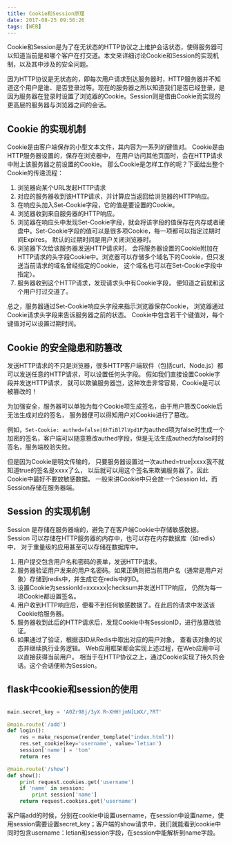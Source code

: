 ```yaml
---
title: Cookie和Session原理
date: 2017-08-25 09:56:26
tags: [WEB]
---
```


Cookie和Session是为了在无状态的HTTP协议之上维护会话状态，使得服务器可以知道当前是和哪个客户在打交道。本文来详细讨论Cookie和Session的实现机制，以及其中涉及的安全问题。

<!-- more -->

因为HTTP协议是无状态的，即每次用户请求到达服务器时，HTTP服务器并不知道这个用户是谁、是否登录过等。现在的服务器之所以知道我们是否已经登录，是因为服务器在登录时设置了浏览器的Cookie。Session则是借由Cookie而实现的更高层的服务器与浏览器之间的会话。

## Cookie 的实现机制

Cookie是由客户端保存的小型文本文件，其内容为一系列的键值对。 Cookie是由HTTP服务器设置的，保存在浏览器中， 在用户访问其他页面时，会在HTTP请求中附上该服务器之前设置的Cookie。 那么Cookie是怎样工作的呢？下面给出整个Cookie的传递流程：

1. 浏览器向某个URL发起HTTP请求
2. 对应的服务器收到该HTTP请求，并计算应当返回给浏览器的HTTP响应。
3. 在响应头加入Set-Cookie字段，它的值是要设置的Cookie。
4. 浏览器收到来自服务器的HTTP响应。
5. 浏览器在响应头中发现Set-Cookie字段，就会将该字段的值保存在内存或者硬盘中。Set-Cookie字段的值可以是很多项Cookie，每一项都可以指定过期时间Expires。 默认的过期时间是用户关闭浏览器时。
6. 浏览器下次给该服务器发送HTTP请求时， 会将服务器设置的Cookie附加在HTTP请求的头字段Cookie中。浏览器可以存储多个域名下的Cookie，但只发送当前请求的域名曾经指定的Cookie， 这个域名也可以在Set-Cookie字段中指定）。
7. 服务器收到这个HTTP请求，发现请求头中有Cookie字段， 便知道之前就和这个用户打过交道了。

总之，服务器通过Set-Cookie响应头字段来指示浏览器保存Cookie， 浏览器通过Cookie请求头字段来告诉服务器之前的状态。 Cookie中包含若干个键值对，每个键值对可以设置过期时间。

## Cookie 的安全隐患和防篡改

发送HTTP请求的不只是浏览器，很多HTTP客户端软件（包括curl、Node.js）都可以发送任意的HTTP请求，可以设置任何头字段。 假如我们直接设置Cookie字段并发送HTTP请求， 就可以欺骗服务器岂，这种攻击非常容易，Cookie是可以被篡改的！

为加强安全，服务器可以单独为每个Cookie项生成签名，由于用户篡改Cookie后无法生成对应的签名， 服务器便可以得知用户对Cookie进行了篡改。

例如，`Set-Cookie: authed=false|6hTiBl7lVpd1P`为authed项为false时生成一个加密的签名，客户端可以随意篡改authed字段，但是无法生成authed为false时的签名，服务端校验失败。

但是因为Cookie是明文传输的， 只要服务器设置过一次authed=true|xxxx我不就知道true的签名是xxxx了么， 以后就可以用这个签名来欺骗服务器了。因此Cookie中最好不要放敏感数据。 一般来讲Cookie中只会放一个Session Id，而Session存储在服务器端。

## Session 的实现机制

Session 是存储在服务器端的，避免了在客户端Cookie中存储敏感数据。 Session 可以存储在HTTP服务器的内存中，也可以存在内存数据库（如redis）中， 对于重量级的应用甚至可以存储在数据库中。
1. 用户提交包含用户名和密码的表单，发送HTTP请求。
2. 服务器验证用户发来的用户名密码。如果正确则把当前用户名（通常是用户对象）存储到redis中，并生成它在redis中的ID。
3. 设置Cookie为sessionId=xxxxxx|checksum并发送HTTP响应， 仍然为每一项Cookie都设置签名。
4. 用户收到HTTP响应后，便看不到任何敏感数据了。在此后的请求中发送该Cookie给服务器。
5. 服务器收到此后的HTTP请求后，发现Cookie中有SessionID，进行放篡改验证。
6. 如果通过了验证，根据该ID从Redis中取出对应的用户对象， 查看该对象的状态并继续执行业务逻辑。
Web应用框架都会实现上述过程，在Web应用中可以直接获得当前用户。 相当于在HTTP协议之上，通过Cookie实现了持久的会话。这个会话便称为Session。

## flask中cookie和session的使用

```python

main.secret_key = 'A0Zr98j/3yX R~XHH!jmN]LWX/,?RT'

@main.route('/add')
def login():
    res = make_response(render_template("index.html"))
    res.set_cookie(key='username', value='letian')
    session['name'] = 'tom'
    return res

@main.route('/show')
def show():
    print request.cookies.get('username')
    if 'name' in session:
        print session['name']
    return request.cookies.get('username')
```
客户端add的时候，分别在cookie中设置username，在session中设置name，使用session需要设置secret_key；客户端的show请求中，我们就能看到cookie中同时包含username：letian和session字段，在session中能解析到name字段。
